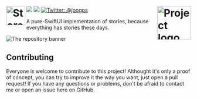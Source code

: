 <h1>
  <img align="left" alt="Storees" src="../assets/Logo.png" height=52>
  <img align="right" alt="Project logo" src="../assets/Icon-display.png" height=92px>
</h1>

<p>
    <img src="https://img.shields.io/badge/iOS-14.0+-blue.svg" />
    <img src="https://img.shields.io/badge/-SwiftUI-red.svg" />
    <a href="https://twitter.com/joogps">
        <img src="https://img.shields.io/badge/Contact-@joogps-lightgrey.svg?style=social&logo=twitter" alt="Twitter: @joogps" />
    </a>
</p>

A pure-SwiftUI implementation of stories, because everything has stories these days.

![The repository banner](../assets/Banner.png)

## Contributing

Everyone is welcome to contribute to this project! Althought it's only a proof of concept, you can try to improve it the way you want, just open a pull request! If you have any questions or problems, don't be afraid to contact me or open an issue here on GitHub.

